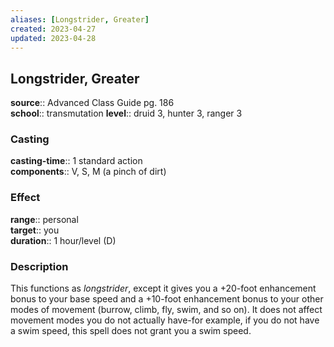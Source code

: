 ```yaml
---
aliases: [Longstrider, Greater]
created: 2023-04-27
updated: 2023-04-28
---
```


## Longstrider, Greater

**source**:: Advanced Class Guide pg. 186  
**school**:: transmutation
**level**:: druid 3, hunter 3, ranger 3

### Casting

**casting-time**:: 1 standard action  
**components**:: V, S, M (a pinch of dirt)

### Effect

**range**:: personal  
**target**:: you  
**duration**:: 1 hour/level (D)

### Description

This functions as *longstrider*, except it gives you a +20-foot enhancement bonus to your base speed and a +10-foot enhancement bonus to your other modes of movement (burrow, climb, fly, swim, and so on). It does not affect movement modes you do not actually have-for example, if you do not have a swim speed, this spell does not grant you a swim speed.
